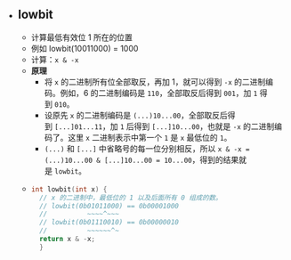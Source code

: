 - ## lowbit
	- 计算最低有效位 1 所在的位置
	- 例如 lowbit(10011000) = 1000
	- 计算：`x & -x`
	- **原理**
		- 将 `x` 的二进制所有位全部取反，再加 1，就可以得到 `-x` 的二进制编码。例如，6 的二进制编码是 `110`，全部取反后得到 `001`，加 `1` 得到 `010`。
		- 设原先 `x` 的二进制编码是 `(...)10...00`，全部取反后得到 `[...]01...11`，加 `1` 后得到 `[...]10...00`，也就是 `-x` 的二进制编码了。这里 `x` 二进制表示中第一个 `1` 是 `x` 最低位的 `1`。
		- `(...)` 和 `[...]` 中省略号的每一位分别相反，所以 `x & -x = (...)10...00 & [...]10...00 = 10...00`，得到的结果就是 `lowbit`。
	- ```c++
	  int lowbit(int x) {
	    // x 的二进制中，最低位的 1 以及后面所有 0 组成的数。
	    // lowbit(0b01011000) == 0b00001000
	    //          ~~~~^~~~
	    // lowbit(0b01110010) == 0b00000010
	    //          ~~~~~~^~
	    return x & -x;
	    }
	  ```